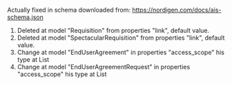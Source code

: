 Actually fixed in schema downloaded from: https://nordigen.com/docs/ais-schema.json

1. Deleted at model "Requisition" from properties "link", default value.
2. Deleted at model "SpectacularRequisition" from properties "link", default value.
3. Change at model "EndUserAgreement" in properties "access_scope" his type at List<String>
4. Change at model "EndUserAgreementRequest" in properties "access_scope" his type at List<String>
